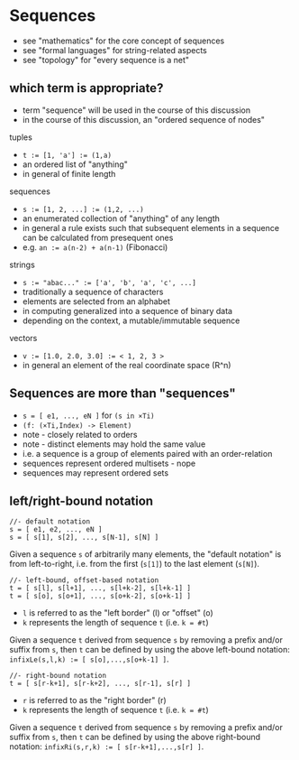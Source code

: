 
<!-- ======================================================================= -->
# Sequences

* see "mathematics" for the core concept of sequences
* see "formal languages" for string-related aspects
* see "topology" for "every sequence is a net"

<!-- ======================================================================= -->
## which term is appropriate?

* term "sequence" will be used in the course of this discussion
* in the course of this discussion, an "ordered sequence of nodes"

tuples

* `t := [1, 'a'] := (1,a)`
* an ordered list of "anything"
* in general of finite length

sequences

* `s := [1, 2, ...] := (1,2, ...)`
* an enumerated collection of "anything" of any length
* in general a rule exists such that subsequent elements
  in a sequence can be calculated from presequent ones
* e.g. `an := a(n-2) + a(n-1)` (Fibonacci)

strings

* `s := "abac..." := ['a', 'b', 'a', 'c', ...]`
* traditionally a sequence of characters
* elements are selected from an alphabet
* in computing generalized into a sequence of binary data
* depending on the context, a mutable/immutable sequence

vectors

* `v := [1.0, 2.0, 3.0] := < 1, 2, 3 >`
* in general an element of the real coordinate space (R^n)

<!-- ======================================================================= -->
## Sequences are more than "sequences"

* `s = [ e1, ..., eN ]` for `(s in ×Ti)`
* `(f: (×Ti,Index) -> Element)`
* note - closely related to orders
* note - distinct elements may hold the same value
* i.e. a sequence is a group of elements paired with an order-relation
* sequences represent ordered multisets - nope
* sequences may represent ordered sets

<!-- ======================================================================= -->
## left/right-bound notation

```
//- default notation
s = [ e1, e2, ..., eN ]
s = [ s[1], s[2], ..., s[N-1], s[N] ]
```

Given a sequence `s` of arbitrarily many elements, the "default notation" is
from left-to-right, i.e. from the first (`s[1]`) to the last element (`s[N]`).

```
//- left-bound, offset-based notation
t = [ s[l], s[l+1], ..., s[l+k-2], s[l+k-1] ]
t = [ s[o], s[o+1], ..., s[o+k-2], s[o+k-1] ]
```

* `l` is referred to as the "left border" (l) or "offset" (o)
* `k` represents the length of sequence `t` (i.e. `k = #t`)

Given a sequence `t` derived from sequence `s` by removing a prefix and/or
suffix from `s`, then `t` can be defined by using the above left-bound
notation: `infixLe(s,l,k) := [ s[o],...,s[o+k-1] ]`.

```
//- right-bound notation
t = [ s[r-k+1], s[r-k+2], ..., s[r-1], s[r] ]
```

* `r` is referred to as the "right border" (r)
* `k` represents the length of sequence `t` (i.e. `k = #t`)

Given a sequence `t` derived from sequence `s` by removing a prefix and/or
suffix from `s`, then `t` can be defined by using the above right-bound
notation: `infixRi(s,r,k) := [ s[r-k+1],...,s[r] ]`.
